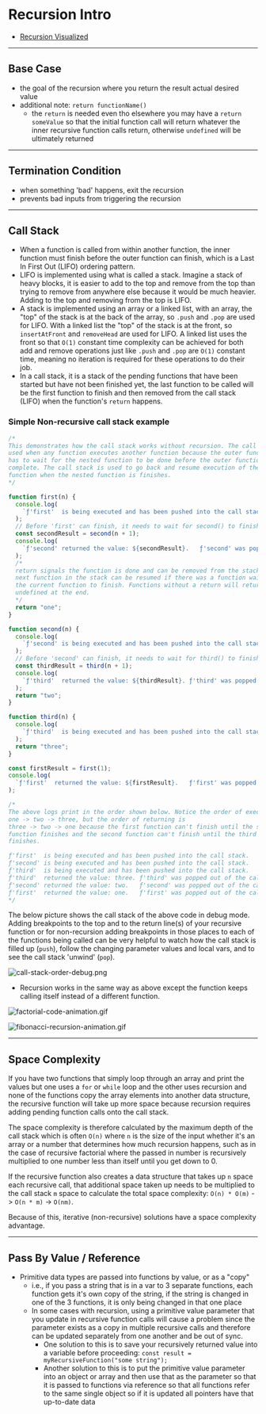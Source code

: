 # Recursion Intro

- [Recursion Visualized](https://visualgo.net/bn/recursion)

---

## Base Case

- the goal of the recursion where you return the result actual desired value
- additional note: `return functionName()`
  - the `return` is needed even tho elsewhere you may have a `return someValue` so that the initial function call will return whatever the inner recursive function calls return, otherwise `undefined` will be ultimately returned

---

## Termination Condition

- when something 'bad' happens, exit the recursion
- prevents bad inputs from triggering the recursion

---

## Call Stack

- When a function is called from within another function, the inner function must finish before the outer function can finish, which is a Last In First Out (LIFO) ordering pattern.
- LIFO is implemented using what is called a stack. Imagine a stack of heavy blocks, it is easier to add to the top and remove from the top than trying to remove from anywhere else because it would be much heavier. Adding to the top and removing from the top is LIFO.
- A stack is implemented using an array or a linked list, with an array, the "top" of the stack is at the back of the array, so `.push` and `.pop` are used for LIFO. With a linked list the "top" of the stack is at the front, so `insertAtFront` and `removeHead` are used for LIFO. A linked list uses the front so that `O(1)` constant time complexity can be achieved for both add and remove operations just like `.push` and `.pop` are `O(1)` constant time, meaning no iteration is required for these operations to do their job.
- In a call stack, it is a stack of the pending functions that have been started but have not been finished yet, the last function to be called will be the first function to finish and then removed from the call stack (LIFO) when the function's `return` happens.

### Simple Non-recursive call stack example

```js
/* 
This demonstrates how the call stack works without recursion. The call stack is
used when any function executes another function because the outer function
has to wait for the nested function to be done before the outer function can
complete. The call stack is used to go back and resume execution of the outer
function when the nested function is finishes.
*/

function first(n) {
  console.log(
    `ƒ'first'  is being executed and has been pushed into the call stack.`
  );
  // Before 'first' can finish, it needs to wait for second() to finish.
  const secondResult = second(n + 1);
  console.log(
    `ƒ'second' returned the value: ${secondResult}.   ƒ'second' was popped out of the call stack.`
  );
  /* 
  return signals the function is done and can be removed from the stack so the
  next function in the stack can be resumed if there was a function waiting for
  the current function to finish. Functions without a return will return
  undefined at the end.
  */
  return "one";
}

function second(n) {
  console.log(
    `ƒ'second' is being executed and has been pushed into the call stack.`
  );
  // Before 'second' can finish, it needs to wait for third() to finish.
  const thirdResult = third(n + 1);
  console.log(
    `ƒ'third'  returned the value: ${thirdResult}. ƒ'third' was popped out of the call stack.`
  );
  return "two";
}

function third(n) {
  console.log(
    `ƒ'third'  is being executed and has been pushed into the call stack.`
  );
  return "three";
}

const firstResult = first(1);
console.log(
  `ƒ'first'  returned the value: ${firstResult}.   ƒ'first' was popped out of the call stack.`
);

/* 
The above logs print in the order shown below. Notice the order of execution is
one -> two -> three, but the order of returning is
three -> two -> one because the first function can't finish until the second
function finishes and the second function can't finish until the third function
finishes.

ƒ'first'  is being executed and has been pushed into the call stack.
ƒ'second' is being executed and has been pushed into the call stack.
ƒ'third'  is being executed and has been pushed into the call stack.
ƒ'third'  returned the value: three. ƒ'third' was popped out of the call stack.
ƒ'second' returned the value: two.   ƒ'second' was popped out of the call stack.
ƒ'first'  returned the value: one.   ƒ'first' was popped out of the call stack.
*/
```

The below picture shows the call stack of the above code in debug mode. Adding breakpoints to the top and to the return line(s) of your recursive function or for non-recursion adding breakpoints in those places to each of the functions being called can be very helpful to watch how the call stack is filled up (`push`), follow the changing parameter values and local vars, and to see the call stack 'unwind' (`pop`).

![call-stack-order-debug.png](./call-stack-order-debug.png)

- Recursion works in the same way as above except the function keeps calling itself instead of a different function.

![factorial-code-animation.gif](./factorial-code-animation.gif)

![fibonacci-recursion-animation.gif](./fibonacci-recursion-animation.gif)

---

## Space Complexity

If you have two functions that simply loop through an array and print the values but one uses a `for` or `while` loop and the other uses recursion and none of the functions copy the array elements into another data structure, the recursive function will take up more space because recursion requires adding pending function calls onto the call stack.

The space complexity is therefore calculated by the maximum depth of the call stack which is often `O(n)` where `n` is the size of the input whether it's an array or a number that determines how much recursion happens, such as in the case of recursive factorial where the passed in number is recursively multiplied to one number less than itself until you get down to 0.

If the recursive function also creates a data structure that takes up `n` space each recursive call, that additional space taken up needs to be multiplied to the call stack `m` space to calculate the total space complexity: `O(n) * O(m)` -> `O(n * m)` -> `O(nm)`.

Because of this, iterative (non-recursive) solutions have a space complexity advantage.

---

## Pass By Value / Reference

- Primitive data types are passed into functions by value, or as a "copy"
  - i.e., if you pass a string that is in a var to 3 separate functions, each function gets it's own copy of the string, if the string is changed in one of the 3 functions, it is only being changed in that one place
  - In some cases with recursion, using a primitive value parameter that you update in recursive function calls will cause a problem since the parameter exists as a copy in multiple recursive calls and therefore can be updated separately from one another and be out of sync.
    - One solution to this is to save your recursively returned value into a variable before proceeding: `const result = myRecursiveFunction("some string");`
    - Another solution to this is to put the primitive value parameter into an object or array and then use that as the parameter so that it is passed to functions via reference so that all functions refer to the same single object so if it is updated all pointers have that up-to-date data
